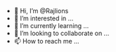 - 👋 Hi, I’m @Rajlions
- 👀 I’m interested in ...
- 🌱 I’m currently learning ...
- 💞️ I’m looking to collaborate on ...
- 📫 How to reach me ...

<!---
Rajlions/Rajlions is a ✨ special ✨ repository because its `README.md` (this file) appears on your GitHub profile.
You can click the Preview link to take a look at your changes.
--->
